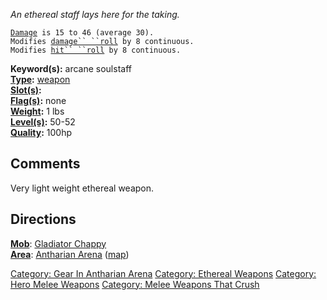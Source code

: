*An ethereal staff lays here for the taking.*

[`Damage`](Melee_Weapon_Values "wikilink")` is 15 to 46 (average 30).`  
`Modifies `[`damage`` ``roll`](Damage_Roll "wikilink")` by 8 continuous.`  
`Modifies `[`hit`` ``roll`](Hit_Roll "wikilink")` by 8 continuous.`

**Keyword(s):** arcane soulstaff  
**[Type](:Category:_Object_Types "wikilink"):**
[weapon](:Category:_Melee_Weapons "wikilink")  
**[Slot(s)](Object_Slots "wikilink"):** <wielded>  
**[Flag(s)](:Category:_Object_Flags "wikilink"):** none  
**[Weight](Object_Weight "wikilink"):** 1 lbs  
**[Level(s)](Object_Level "wikilink"):** 50-52  
**[Quality](Object_Quality "wikilink"):** 100hp  

## Comments

Very light weight ethereal weapon.

## Directions

**[Mob](:Category:Mobs "wikilink")**: [Gladiator
Chappy](Gladiator_Chappy "wikilink")  
**[Area](:Category:Areas "wikilink")**: [ Antharian
Arena](:Category:_Antharian_Arena "wikilink")
([map](Antharian_Arena_Map "wikilink"))

[Category: Gear In Antharian
Arena](Category:_Gear_In_Antharian_Arena "wikilink") [Category: Ethereal
Weapons](Category:_Ethereal_Weapons "wikilink") [Category: Hero Melee
Weapons](Category:_Hero_Melee_Weapons "wikilink") [Category: Melee
Weapons That Crush](Category:_Melee_Weapons_That_Crush "wikilink")
